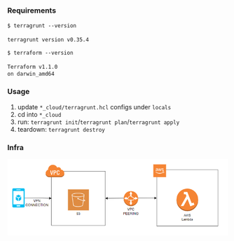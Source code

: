 ### Requirements

```shell
$ terragrunt --version

terragrunt version v0.35.4
```

```shell
$ terraform --version

Terraform v1.1.0
on darwin_amd64
```

### Usage

1. update `*_cloud/terragrunt.hcl` configs under `locals`
2. cd into `*_cloud`
3. run: `terragrunt init`/`terragrunt plan`/`terragrunt apply`
4. teardown: `terragrunt destroy`

### Infra

![infra](./infra.png)